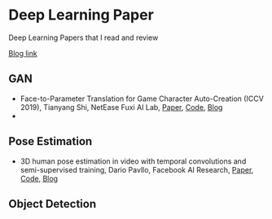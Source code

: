 # Deep Learning Paper
Deep Learning Papers that I read and review

[Blog link](https://escape-engineering.tistory.com/)

## GAN
 - Face-to-Parameter Translation for Game Character Auto-Creation (ICCV 2019), Tianyang Shi, NetEase Fuxi AI Lab, [Paper](https://arxiv.org/abs/2008.07132), [Code](https://github.com/FuxiCV/Face-to-Parameter-V2), [Blog](https://escape-engineering.tistory.com/entry/Face-to-parameter-translation?category=891722)
 - 

## Pose Estimation
 - 3D human pose estimation in video with temporal convolutions and semi-supervised training, Dario Pavllo, Facebook AI Research, [Paper](https://openaccess.thecvf.com/content_CVPR_2019/papers/Pavllo_3D_Human_Pose_Estimation_in_Video_With_Temporal_Convolutions_and_CVPR_2019_paper.pdf), [Code](https://github.com/facebookresearch/VideoPose3D), [Blog](https://escape-engineering.tistory.com/entry/3D-human-pose-estimation-in-video-with-temporal-convolutions-and-semi-supervised-training?category=891722)

## Object Detection


